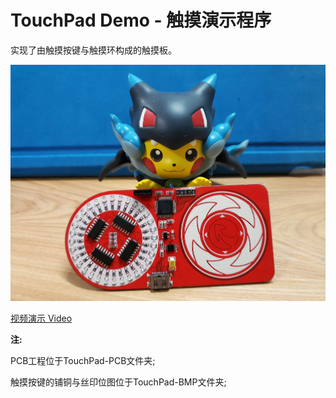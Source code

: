 # TouchPad Demo - 触摸演示程序

实现了由触摸按键与触摸环构成的触摸板。


![image](https://github.com/AnalogDragon/TouchPad-Demo/blob/master/image/PIC1.jpg)

[视频演示 Video](https://www.bilibili.com/video/av66430694/)



**注:**

PCB工程位于TouchPad-PCB文件夹;

触摸按键的铺铜与丝印位图位于TouchPad-BMP文件夹;


